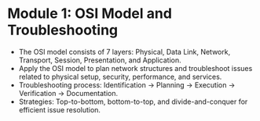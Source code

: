 # Module 1: OSI Model and Troubleshooting

- The OSI model consists of 7 layers: Physical, Data Link, Network, Transport, Session, Presentation, and Application.
- Apply the OSI model to plan network structures and troubleshoot issues related to physical setup, security, performance, and services.
- Troubleshooting process: Identification → Planning → Execution → Verification → Documentation.
- Strategies: Top-to-bottom, bottom-to-top, and divide-and-conquer for efficient issue resolution.
